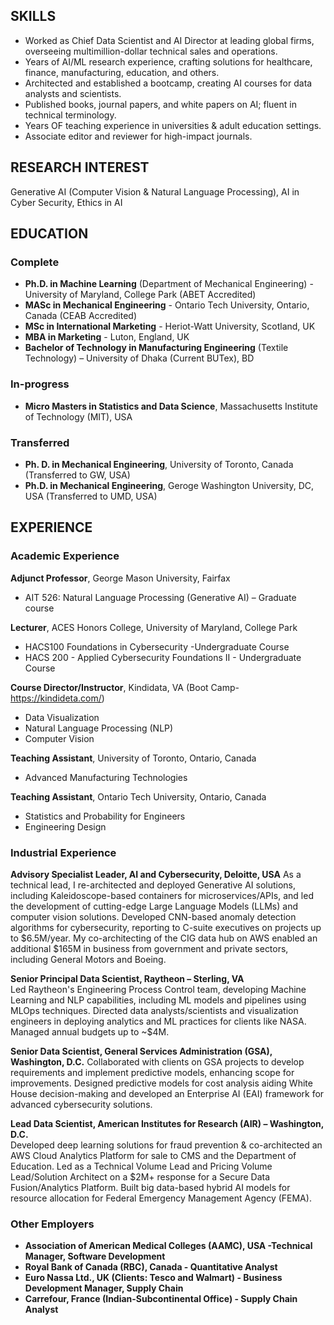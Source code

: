 ## SKILLS
- Worked as Chief Data Scientist and AI Director at leading global firms, overseeing multimillion-dollar technical sales and operations.
- Years of AI/ML research experience, crafting solutions for healthcare, finance, manufacturing, education, and others.
- Architected and established a bootcamp, creating AI courses for data analysts and scientists.
- Published books, journal papers, and white papers on AI; fluent in technical terminology.
- Years OF teaching experience in universities & adult education settings.
- Associate editor and reviewer for high-impact journals.

## RESEARCH INTEREST
Generative AI (Computer Vision & Natural Language Processing), AI in Cyber Security, Ethics in AI

## EDUCATION
### Complete
- **Ph.D. in Machine Learning** (Department of Mechanical Engineering) - University of Maryland, College Park (ABET Accredited)	  									
- **MASc in Mechanical Engineering** - Ontario Tech University, Ontario, Canada (CEAB Accredited)
- **MSc in International Marketing** - Heriot-Watt University, Scotland, UK
- **MBA in Marketing** - Luton, England, UK
- **Bachelor of Technology in Manufacturing Engineering** (Textile Technology) – University of Dhaka (Current BUTex), BD
### In-progress
- **Micro Masters in Statistics and Data Science**, Massachusetts Institute of Technology (MIT), USA
### Transferred
- **Ph. D. in Mechanical Engineering**, University of Toronto, Canada (Transferred to GW, USA)
- **Ph.D. in Mechanical Engineering**, Geroge Washington University, DC, USA (Transferred to UMD, USA)

## EXPERIENCE
### Academic Experience

**Adjunct Professor**, George Mason University, Fairfax				        
- AIT 526: Natural Language Processing (Generative AI) – Graduate course				       

**Lecturer**, ACES Honors College, University of Maryland, College Park 		               
- HACS100 Foundations in Cybersecurity -Undergraduate Course		             	         	       
- HACS 200 - Applied Cybersecurity Foundations II - Undergraduate Course		    	         	       

**Course Director/Instructor**, Kindidata, VA (Boot Camp- https://kindideta.com/) 	                 
- Data Visualization								
- Natural Language Processing (NLP) 						
- Computer Vision 								         

**Teaching Assistant**, University of Toronto, Ontario, Canada					  
- Advanced Manufacturing Technologies 								 

**Teaching Assistant**, Ontario Tech University, Ontario, Canada  				  
- Statistics and Probability for Engineers							    
- Engineering Design										    	

### Industrial Experience
**Advisory Specialist Leader, AI and Cybersecurity, Deloitte, USA**                                As a technical lead, I re-architected and deployed Generative AI solutions, including Kaleidoscope-based containers for microservices/APIs, and led the development of cutting-edge Large Language Models (LLMs) and computer vision solutions. Developed CNN-based anomaly detection algorithms for cybersecurity, reporting to C-suite executives on projects up to $6.5M/year. My co-architecting of the CIG data hub on AWS enabled an additional $165M in business from government and private sectors, including General Motors and Boeing.

**Senior Principal Data Scientist, Raytheon – Sterling, VA** 						           
Led Raytheon's Engineering Process Control team, developing Machine Learning and NLP capabilities, including ML models and pipelines using MLOps techniques. Directed data analysts/scientists and visualization engineers in deploying analytics and ML practices for clients like NASA. Managed annual budgets up to ~$4M.

**Senior Data Scientist, General Services Administration (GSA), Washington, D.C.**
Collaborated with clients on GSA projects to develop requirements and implement predictive models, enhancing scope for improvements. Designed predictive models for cost analysis aiding White House decision-making and developed an Enterprise AI (EAI) framework for advanced cybersecurity solutions.

**Lead Data Scientist, American Institutes for Research (AIR) – Washington, D.C.** 		          
Developed deep learning solutions for fraud prevention & co-architected an AWS Cloud Analytics Platform for sale to CMS and the Department of Education. Led as a Technical Volume Lead and Pricing Volume Lead/Solution Architect on a $2M+ response for a Secure Data Fusion/Analytics Platform. Built big data-based hybrid AI models for resource allocation for Federal Emergency Management Agency (FEMA). 

### Other Employers
- **Association of American Medical Colleges (AAMC), USA -Technical Manager, Software Development**
- **Royal Bank of Canada (RBC), Canada - Quantitative Analyst**
- **Euro Nassa Ltd., UK (Clients: Tesco and Walmart) - Business Development Manager, Supply Chain**
- **Carrefour, France (Indian-Subcontinental Office) - Supply Chain Analyst**
